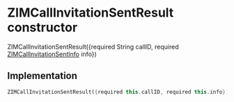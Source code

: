 


# ZIMCallInvitationSentResult constructor







ZIMCallInvitationSentResult({required String callID, required [ZIMCallInvitationSentInfo](../../zego_uikit_prebuilt_live_audio_room/ZIMCallInvitationSentInfo-class.md) info})





## Implementation

```dart
ZIMCallInvitationSentResult({required this.callID, required this.info});
```







